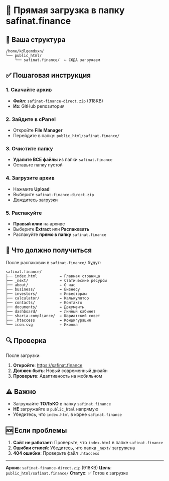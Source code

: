 # 🚀 Прямая загрузка в папку safinat.finance

## 📁 Ваша структура
```
/home/kdlqemdxxn/
└── public_html/
    └── safinat.finance/  ← СЮДА загружаем
```

## ✅ Пошаговая инструкция

### 1. Скачайте архив
- **Файл**: `safinat-finance-direct.zip` (918KB)
- **Из**: GitHub репозитория

### 2. Зайдите в cPanel
- Откройте **File Manager**
- Перейдите в папку: `public_html/safinat.finance/`

### 3. Очистите папку
- **Удалите ВСЕ файлы** из папки `safinat.finance`
- Оставьте папку пустой

### 4. Загрузите архив
- Нажмите **Upload**
- Выберите `safinat-finance-direct.zip`
- Дождитесь загрузки

### 5. Распакуйте
- **Правый клик** на архиве
- Выберите **Extract** или **Распаковать**
- Распакуйте **прямо в папку** `safinat.finance`

## 📁 Что должно получиться

После распаковки в `safinat.finance/` будут:
```
safinat.finance/
├── index.html          ← Главная страница
├── _next/              ← Статические ресурсы
├── about/              ← О нас
├── business/           ← Бизнесу
├── investors/          ← Инвесторам
├── calculator/         ← Калькулятор
├── contacts/           ← Контакты
├── documents/          ← Документы
├── dashboard/          ← Личный кабинет
├── sharia-compliance/  ← Шариатский совет
├── .htaccess           ← Конфигурация
└── icon.svg            ← Иконка
```

## 🔍 Проверка

После загрузки:
1. **Откройте**: https://safinat.finance
2. **Должен быть**: Новый современный дизайн
3. **Проверьте**: Адаптивность на мобильном

## ⚠️ Важно

- Загружайте **ТОЛЬКО** в папку `safinat.finance`
- **НЕ** загружайте в `public_html` напрямую
- Убедитесь, что `index.html` в корне `safinat.finance`

## 🆘 Если проблемы

1. **Сайт не работает**: Проверьте, что `index.html` в папке `safinat.finance`
2. **Ошибки стилей**: Убедитесь, что папка `_next/` загружена
3. **404 ошибки**: Проверьте файл `.htaccess`

---

**Архив**: `safinat-finance-direct.zip` (918KB)
**Цель**: `public_html/safinat.finance/`
**Статус**: ✅ Готов к загрузке
